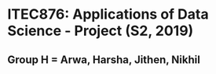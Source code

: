 # ITEC876: Applications of Data Science - Project (S2, 2019)  
## Group H = Arwa, Harsha, Jithen, Nikhil


